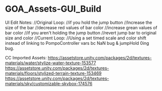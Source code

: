 # GOA_Assets-GUI_Build
UI Edit Notes:
//Original Loop:
//if you hold the jump button
//Increase the size of the bar
//decrease red values of bar color
//increase grean values of bar color
//if you aren't holding the jump button
//revert jump bar to original size and color
//Current Loop:
//Using a set timed scale and color shift instead of linking to PompoController vars bc NaN bug & jumpHold 0ing bug.

CC Imported Assets:
https://assetstore.unity.com/packages/2d/textures-materials/water/stylize-water-texture-153577
https://assetstore.unity.com/packages/2d/textures-materials/floors/stylized-terrain-texture-153469
https://assetstore.unity.com/packages/2d/textures-materials/sky/customizable-skybox-174576
